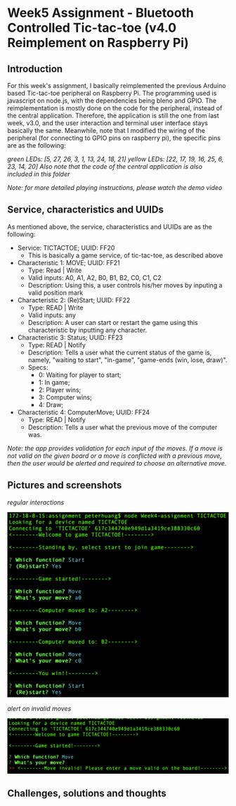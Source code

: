# Week5 Assignment - Bluetooth Controlled Tic-tac-toe (v4.0 Reimplement on Raspberry Pi)

## Introduction
For this week's assignment, I basically reimplemented the previous Arduino based Tic-tac-toe peripheral on Raspberry Pi. The programming used is javascript on node.js, with the dependencies being bleno and GPIO. The reimplementation is mostly done on the code for the peripheral, instead of the central application. Therefore, the application is still the one from last week, v3.0, and the user interaction and terminal user interface stays basically the same. Meanwhile, note that I modified the wiring of the peripheral (for connecting to GPIO pins on raspberry pi), the specific pins are as the following:

*green LEDs: [5, 27, 26, 3, 1, 13, 24, 18, 21]*
*yellow LEDs: [22, 17, 19, 16, 25, 6, 23, 14, 20]*
*Also note that the code of the central application is also included in this folder*

*Note: for more detailed playing instructions, please watch the demo video*

## Service, characteristics and UUIDs
As mentioned above, the service, characteristics and UUIDs are as the following:
- Service: TICTACTOE; UUID: FF20
	- This is basically a game service, of tic-tac-toe, as described above
- Characteristic 1: MOVE; UUID: FF21
	- Type: Read | Write
	- Valid inputs: A0, A1, A2, B0, B1, B2, C0, C1, C2
	- Description: Using this, a user controls his/her moves by inputing a valid position mark
- Characteristic 2: (Re)Start; UUID: FF22
	- Type: READ | Write
	- Valid inputs: any
	- Description: A user can start or restart the game using this characteristic by inputting any character.
- Characteristic 3: Status; UUID: FF23
	- Type: READ | Notify
	- Description: Tells a user what the current status of the game is, namely, "waiting to start", "in-game", "game-ends (win, lose, draw)".
    - Specs:
        - 0: Waiting for player to start;
        - 1: In game;
        - 2: Player wins;
        - 3: Computer wins;
        - 4: Draw;
- Characteristic 4: ComputerMove; UUID: FF24
	- Type: READ | Notify
	- Description: Tells a user what the previous move of the computer was.

*Note: the app provides validation for each input of the moves. If a move is not valid on the given board or a move is conflicted with a previous move, then the user would be alerted and required to choose an alternative move.*

## Pictures and screenshots
*regular interactions*

<img src="documentation/1.PNG" alt="demo" width="600"/>

*alert on invalid moves*

<img src="documentation/2.PNG" alt="3" width="600"/>


## Challenges, solutions and thoughts
